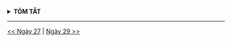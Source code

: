 <details>
<summary><strong>TÓM TẮT</strong></summary>

</details>

---
[<< Ngày 27](./Day27.md) | [Ngày 29 >>](./Day29.md)